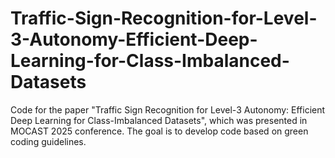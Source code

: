 # Traffic-Sign-Recognition-for-Level-3-Autonomy-Efficient-Deep-Learning-for-Class-Imbalanced-Datasets

Code for the paper "Traffic Sign Recognition for Level-3 Autonomy: Efficient Deep Learning for Class-Imbalanced Datasets", which was presented in MOCAST 2025 conference. The goal is to develop code based on green coding guidelines. 
